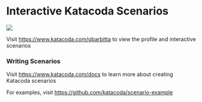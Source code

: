 # Interactive Katacoda Scenarios

[![](http://shields.katacoda.com/katacoda/gbarbitta/count.svg)](https://www.katacoda.com/gbarbitta "Get your profile on Katacoda.com")

Visit https://www.katacoda.com/gbarbitta to view the profile and interactive scenarios

### Writing Scenarios
Visit https://www.katacoda.com/docs to learn more about creating Katacoda scenarios

For examples, visit https://github.com/katacoda/scenario-example
